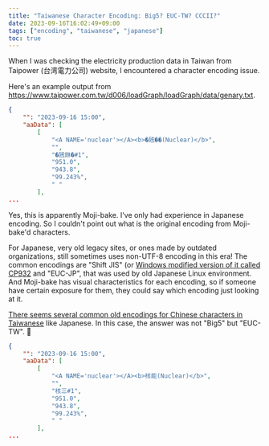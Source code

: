 ```yaml
---
title: "Taiwanese Character Encoding: Big5? EUC-TW? CCCII?"
date: 2023-09-16T16:02:49+09:00
tags: ["encoding", "taiwanese", "japanese"]
toc: true
---
```


When I was checking the electricity production data in Taiwan from Taipower (台湾電力公司) website, I encountered a character encoding issue.

<!--more-->

Here's an example output from https://www.taipower.com.tw/d006/loadGraph/loadGraph/data/genary.txt.

```json
{
    "": "2023-09-16 15:00",
    "aaData": [
        [
            "<A NAME='nuclear'></A><b>�瓲��(Nuclear)</b>",
            "",
            "�瓲銝�#1",
            "951.0",
            "943.8",
            "99.243%",
            " "
        ],
...
```

Yes, this is apparently Moji-bake. I've only had experience in Japanese encoding. So I couldn't point out what is the original encoding from Moji-bake'd characters.

For Japanese, very old legacy sites, or ones made by outdated organizations, still sometimes uses non-UTF-8 encoding in this era! The common encodings are "Shift JIS" (or [Windows modified version of it called CP932](https://en.wikipedia.org/wiki/Code_page_932_(Microsoft_Windows)) and "EUC-JP", that was used by old Japanese Linux environment. And Moji-bake has visual characteristics for each encoding, so if someone have certain exposure for them, they could say which encoding just looking at it.

[There seems several common old encodings for Chinese characters in Taiwanese](https://docs.mojolicious.org/Encode/TW) like Japanese. In this case, the answer was not "Big5" but "EUC-TW". 🎉

```json
{
    "": "2023-09-16 15:00",
    "aaData": [
        [
            "<A NAME='nuclear'></A><b>核能(Nuclear)</b>",
            "",
            "核三#1",
            "951.0",
            "943.8",
            "99.243%",
            " "
        ],
...
```
